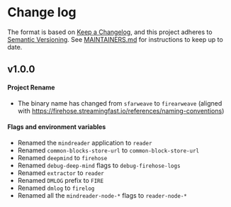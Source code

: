 # Change log

The format is based on [Keep a Changelog](https://keepachangelog.com/en/1.0.0/), and this
project adheres to [Semantic Versioning](https://semver.org/spec/v2.0.0.html). See [MAINTAINERS.md](./MAINTAINERS.md)
for instructions to keep up to date.


## v1.0.0


#### Project Rename

* The binary name has changed from `sfarweave` to `firearweave` (aligned with https://firehose.streamingfast.io/references/naming-conventions)

#### Flags and environment variables

* Renamed the `mindreader` application to `reader`
* Renamed `common-blocks-store-url` to `common-block-store-url`
* Renamed `deepmind` to `firehose`
* Renamed `debug-deep-mind` flags to `debug-firehose-logs`
* Renamed `extractor` to `reader`
* Renamed `DMLOG` prefix to `FIRE`
* Renamed `dmlog` to `firelog`
* Renamed all the `mindreader-node-*` flags to `reader-node-*`





